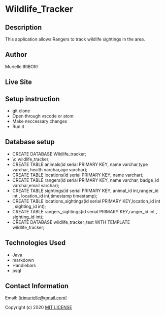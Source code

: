 # Wildlife_Tracker
## Description
This application allows Rangers to track wildlife sightings in the area.
## Author
 Murielle IRIBORI
## Live Site

## Setup instruction
* git clone
* Open through vscode or atom
* Make neccessary changes
* Run it
## Database setup
* CREATE DATABASE Wildlife_tracker;
* \c wildlife_tracker;
* CREATE TABLE animals(id serial PRIMARY KEY, name varchar,type varchar, health varchar,age varchar);
* CREATE TABLE locations(id serial PRIMARY KEY, name varchar);
* CREATE TABLE rangers(id serial PRIMARY KEY, name varchar, badge_id varchar,email varchar);
* CREATE TABLE sightings(id serial PRIMARY KEY, animal_id int,ranger_id int , location_id int,timestamp timestamp);
* CREATE TABLE locations_sightings(id serial PRIMARY KEY,location_id int , sighting_id int);
* CREATE TABLE rangers_sightings(id serial PRIMARY KEY,ranger_id int , sighting_id int);
* CREATE DATABASE wildlife_tracker_test WITH TEMPLATE wildlife_tracker;
## Technologies Used
* Java
* markdown
* Handlebars
* psql
## Contact Information 
Email: [irimurielle@gmail.com]

Copyright (c) 2020 [MIT LICENSE](./License)